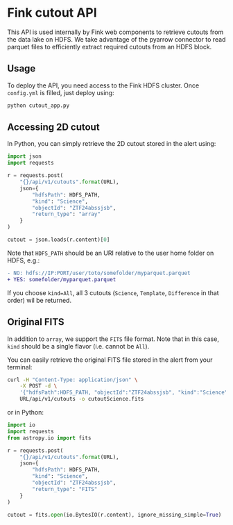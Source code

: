# Fink cutout API

This API is used internally by Fink web components to retrieve cutouts from the data lake on HDFS. We take advantage of the pyarrow connector to read parquet files to efficiently extract required cutouts from an HDFS block.

## Usage

To deploy the API, you need access to the Fink HDFS cluster. Once `config.yml` is filled, just deploy using:

```bash
python cutout_app.py
```

## Accessing 2D cutout

In Python, you can simply retrieve the 2D cutout stored in the alert using:

```python
import json
import requests

r = requests.post(
    "{}/api/v1/cutouts".format(URL),
    json={
        "hdfsPath": HDFS_PATH, 
        "kind": "Science", 
        "objectId": "ZTF24abssjsb",
        "return_type": "array"
    }
)

cutout = json.loads(r.content)[0]
```

Note that `HDFS_PATH` should be an URI relative to the user home folder on HDFS, e.g.:

```diff
- NO: hdfs://IP:PORT/user/toto/somefolder/myparquet.parquet
+ YES: somefolder/myparquet.parquet
```

If you choose `kind=All`, all 3 cutouts (`Science`, `Template`, `Difference` in that order) wil be returned.

## Original FITS

In addition to `array`, we support the `FITS` file format. Note that in this case, `kind` should be a single flavor (i.e. cannot be `All`).

You can easily retrieve the original FITS file stored in the alert from your terminal:

```bash
curl -H "Content-Type: application/json" \
    -X POST -d \
    '{"hdfsPath":HDFS_PATH, "objectId":"ZTF24abssjsb", "kind":"Science", "return_type": "FITS"}' \
    URL/api/v1/cutouts -o cutoutScience.fits
```

or in Python:

```python
import io
import requests
from astropy.io import fits

r = requests.post(
    "{}/api/v1/cutouts".format(URL),
    json={
        "hdfsPath": HDFS_PATH,
        "kind": "Science",
        "objectId": "ZTF24abssjsb",
        "return_type": "FITS"
    }
)

cutout = fits.open(io.BytesIO(r.content), ignore_missing_simple=True)
```

